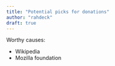 ```yaml
---
title: "Potential picks for donations"
author: "rahdeck"
draft: true
---
```


Worthy causes:

- Wikipedia
- Mozilla foundation
